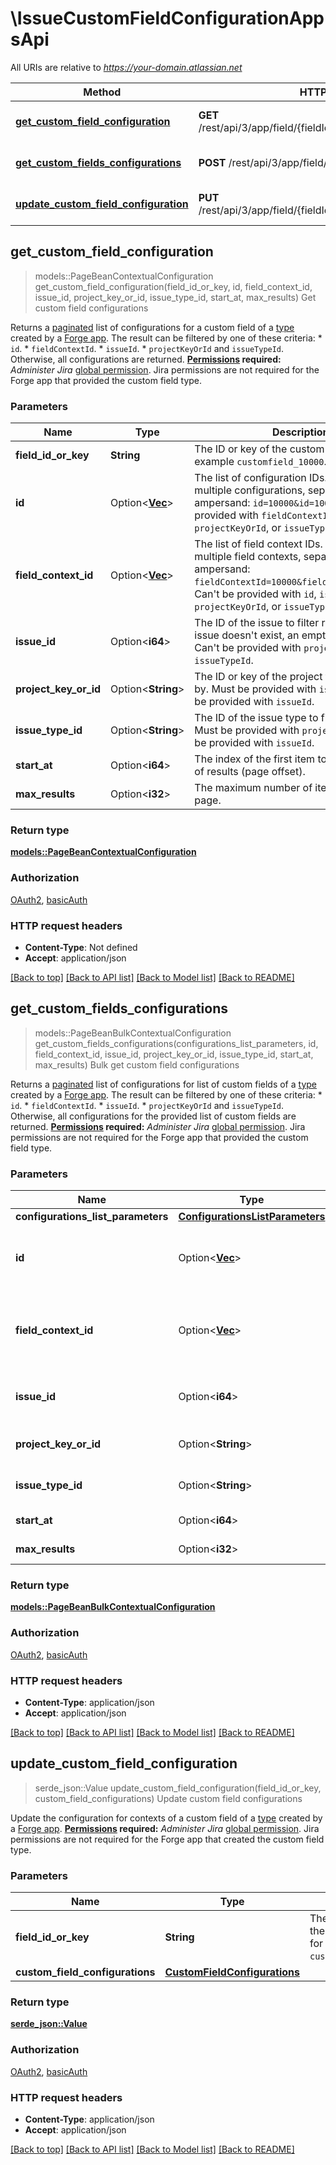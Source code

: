 # \IssueCustomFieldConfigurationAppsApi

All URIs are relative to *https://your-domain.atlassian.net*

Method | HTTP request | Description
------------- | ------------- | -------------
[**get_custom_field_configuration**](IssueCustomFieldConfigurationAppsApi.md#get_custom_field_configuration) | **GET** /rest/api/3/app/field/{fieldIdOrKey}/context/configuration | Get custom field configurations
[**get_custom_fields_configurations**](IssueCustomFieldConfigurationAppsApi.md#get_custom_fields_configurations) | **POST** /rest/api/3/app/field/context/configuration/list | Bulk get custom field configurations
[**update_custom_field_configuration**](IssueCustomFieldConfigurationAppsApi.md#update_custom_field_configuration) | **PUT** /rest/api/3/app/field/{fieldIdOrKey}/context/configuration | Update custom field configurations



## get_custom_field_configuration

> models::PageBeanContextualConfiguration get_custom_field_configuration(field_id_or_key, id, field_context_id, issue_id, project_key_or_id, issue_type_id, start_at, max_results)
Get custom field configurations

Returns a [paginated](#pagination) list of configurations for a custom field of a [type](https://developer.atlassian.com/platform/forge/manifest-reference/modules/jira-custom-field-type/) created by a [Forge app](https://developer.atlassian.com/platform/forge/).  The result can be filtered by one of these criteria:   *  `id`.  *  `fieldContextId`.  *  `issueId`.  *  `projectKeyOrId` and `issueTypeId`.  Otherwise, all configurations are returned.  **[Permissions](#permissions) required:** *Administer Jira* [global permission](https://confluence.atlassian.com/x/x4dKLg). Jira permissions are not required for the Forge app that provided the custom field type.

### Parameters


Name | Type | Description  | Required | Notes
------------- | ------------- | ------------- | ------------- | -------------
**field_id_or_key** | **String** | The ID or key of the custom field, for example `customfield_10000`. | [required] |
**id** | Option<[**Vec<i64>**](i64.md)> | The list of configuration IDs. To include multiple configurations, separate IDs with an ampersand: `id=10000&id=10001`. Can't be provided with `fieldContextId`, `issueId`, `projectKeyOrId`, or `issueTypeId`. |  |
**field_context_id** | Option<[**Vec<i64>**](i64.md)> | The list of field context IDs. To include multiple field contexts, separate IDs with an ampersand: `fieldContextId=10000&fieldContextId=10001`. Can't be provided with `id`, `issueId`, `projectKeyOrId`, or `issueTypeId`. |  |
**issue_id** | Option<**i64**> | The ID of the issue to filter results by. If the issue doesn't exist, an empty list is returned. Can't be provided with `projectKeyOrId`, or `issueTypeId`. |  |
**project_key_or_id** | Option<**String**> | The ID or key of the project to filter results by. Must be provided with `issueTypeId`. Can't be provided with `issueId`. |  |
**issue_type_id** | Option<**String**> | The ID of the issue type to filter results by. Must be provided with `projectKeyOrId`. Can't be provided with `issueId`. |  |
**start_at** | Option<**i64**> | The index of the first item to return in a page of results (page offset). |  |[default to 0]
**max_results** | Option<**i32**> | The maximum number of items to return per page. |  |[default to 100]

### Return type

[**models::PageBeanContextualConfiguration**](PageBeanContextualConfiguration.md)

### Authorization

[OAuth2](../README.md#OAuth2), [basicAuth](../README.md#basicAuth)

### HTTP request headers

- **Content-Type**: Not defined
- **Accept**: application/json

[[Back to top]](#) [[Back to API list]](../README.md#documentation-for-api-endpoints) [[Back to Model list]](../README.md#documentation-for-models) [[Back to README]](../README.md)


## get_custom_fields_configurations

> models::PageBeanBulkContextualConfiguration get_custom_fields_configurations(configurations_list_parameters, id, field_context_id, issue_id, project_key_or_id, issue_type_id, start_at, max_results)
Bulk get custom field configurations

Returns a [paginated](#pagination) list of configurations for list of custom fields of a [type](https://developer.atlassian.com/platform/forge/manifest-reference/modules/jira-custom-field-type/) created by a [Forge app](https://developer.atlassian.com/platform/forge/).  The result can be filtered by one of these criteria:   *  `id`.  *  `fieldContextId`.  *  `issueId`.  *  `projectKeyOrId` and `issueTypeId`.  Otherwise, all configurations for the provided list of custom fields are returned.  **[Permissions](#permissions) required:** *Administer Jira* [global permission](https://confluence.atlassian.com/x/x4dKLg). Jira permissions are not required for the Forge app that provided the custom field type.

### Parameters


Name | Type | Description  | Required | Notes
------------- | ------------- | ------------- | ------------- | -------------
**configurations_list_parameters** | [**ConfigurationsListParameters**](ConfigurationsListParameters.md) |  | [required] |
**id** | Option<[**Vec<i64>**](i64.md)> | The list of configuration IDs. To include multiple configurations, separate IDs with an ampersand: `id=10000&id=10001`. Can't be provided with `fieldContextId`, `issueId`, `projectKeyOrId`, or `issueTypeId`. |  |
**field_context_id** | Option<[**Vec<i64>**](i64.md)> | The list of field context IDs. To include multiple field contexts, separate IDs with an ampersand: `fieldContextId=10000&fieldContextId=10001`. Can't be provided with `id`, `issueId`, `projectKeyOrId`, or `issueTypeId`. |  |
**issue_id** | Option<**i64**> | The ID of the issue to filter results by. If the issue doesn't exist, an empty list is returned. Can't be provided with `projectKeyOrId`, or `issueTypeId`. |  |
**project_key_or_id** | Option<**String**> | The ID or key of the project to filter results by. Must be provided with `issueTypeId`. Can't be provided with `issueId`. |  |
**issue_type_id** | Option<**String**> | The ID of the issue type to filter results by. Must be provided with `projectKeyOrId`. Can't be provided with `issueId`. |  |
**start_at** | Option<**i64**> | The index of the first item to return in a page of results (page offset). |  |[default to 0]
**max_results** | Option<**i32**> | The maximum number of items to return per page. |  |[default to 100]

### Return type

[**models::PageBeanBulkContextualConfiguration**](PageBeanBulkContextualConfiguration.md)

### Authorization

[OAuth2](../README.md#OAuth2), [basicAuth](../README.md#basicAuth)

### HTTP request headers

- **Content-Type**: application/json
- **Accept**: application/json

[[Back to top]](#) [[Back to API list]](../README.md#documentation-for-api-endpoints) [[Back to Model list]](../README.md#documentation-for-models) [[Back to README]](../README.md)


## update_custom_field_configuration

> serde_json::Value update_custom_field_configuration(field_id_or_key, custom_field_configurations)
Update custom field configurations

Update the configuration for contexts of a custom field of a [type](https://developer.atlassian.com/platform/forge/manifest-reference/modules/jira-custom-field-type/) created by a [Forge app](https://developer.atlassian.com/platform/forge/).  **[Permissions](#permissions) required:** *Administer Jira* [global permission](https://confluence.atlassian.com/x/x4dKLg). Jira permissions are not required for the Forge app that created the custom field type.

### Parameters


Name | Type | Description  | Required | Notes
------------- | ------------- | ------------- | ------------- | -------------
**field_id_or_key** | **String** | The ID or key of the custom field, for example `customfield_10000`. | [required] |
**custom_field_configurations** | [**CustomFieldConfigurations**](CustomFieldConfigurations.md) |  | [required] |

### Return type

[**serde_json::Value**](serde_json::Value.md)

### Authorization

[OAuth2](../README.md#OAuth2), [basicAuth](../README.md#basicAuth)

### HTTP request headers

- **Content-Type**: application/json
- **Accept**: application/json

[[Back to top]](#) [[Back to API list]](../README.md#documentation-for-api-endpoints) [[Back to Model list]](../README.md#documentation-for-models) [[Back to README]](../README.md)

